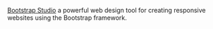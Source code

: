 
[Bootstrap Studio](https://bootstrapstudio.io/)
a powerful web design tool for creating responsive websites using the Bootstrap framework.
